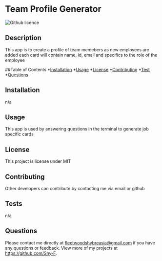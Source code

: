 # Team Profile Generator
  ![Github licence](http://img.shields.io/badge/license-MIT-yellow.svg)


  ## Description

  This app is to create a profile of team memebers as new employees are added each card will contain name, id, email and specifics to the role of the employee

  

  ##Table of Contents
  *[Installation](#installation)
  *[Usage](#usage)
  *[License](#license)
  *[Contributing](#contributing)
  *[Test](#tests)
  *[Questions](#questions)

  ## Installation
  n/a

  ## Usage
  This app is used by answering questions in the terminal to generate job specific cards

  ## License
  This project is license under MIT

  ## Contributing
  Other developers can contribute by contacting me via email or github

  ## Tests
  n/a

  ## Questions
  Please contact me directly at fleetwoodshybreasia@gmail.com if you have any questions or feedback. View more of my projects at https://github.com/Shy-F.
